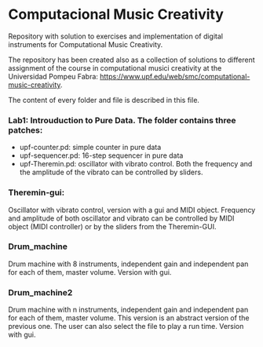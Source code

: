 # Computacional Music Creativity

Repository with solution to exercises and implementation of digital instruments for Computational Music Creativity. 

The repository has been created also as a collection of solutions to different assignment of the course in computational musici creativity at the Universidad Pompeu Fabra: https://www.upf.edu/web/smc/computational-music-creativity. 

The content of every folder and file is described in this file. 

### Lab1: Introuduction to Pure Data. The folder contains three patches:
-  upf-counter.pd: simple counter in pure data 
-  upf-sequencer.pd: 16-step sequencer in pure data
-  upf-Theremin.pd: oscillator with vibrato control. Both the frequency and the amplitude of the vibrato can be controlled by sliders. 

### Theremin-gui: 
Oscillator with vibrato control, version with a gui and MIDI object. Frequency and amplitude of both oscillator and vibrato can be controlled by MIDI object (MIDI controller) or by the sliders from the Theremin-GUI.

### Drum_machine 

Drum machine with 8 instruments, independent gain and independent pan for each of them, master volume. 
Version with gui. 

### Drum_machine2

Drum machine with n instruments, independent gain and independent pan for each of them, master volume. 
This version is an abstract version of the previous one. The user can also select the file to play a run time. 
Version with gui. 


